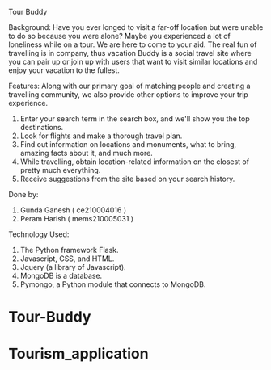 Tour Buddy

Background:
  Have you ever longed to visit a far-off location but were unable to do so because you were alone? Maybe you experienced a lot of loneliness while on a tour. We are here to come to your aid. The real fun of travelling is in company, thus vacation Buddy is a social travel site where you can pair up or join up with users that want to visit similar locations and enjoy your vacation to the fullest.

Features:
  Along with our primary goal of matching people and creating a travelling community, we also provide other options to improve your trip experience.
 
 1. Enter your search term in the search box, and we'll show you the top destinations.
 2. Look for flights and make a thorough travel plan.
 3. Find out information on locations and monuments, what to bring, amazing facts about it, and much more.
 4. While travelling, obtain location-related information on the closest of pretty much everything.
 5. Receive suggestions from the site based on your search history.

Done by:
 1. Gunda Ganesh ( ce210004016 )
 2. Peram Harish ( mems210005031 )

Technology Used:
 1. The Python framework Flask.
 2. Javascript, CSS, and HTML.
 3. Jquery (a library of Javascript).
 4. MongoDB is a database.
 5. Pymongo, a Python module that connects to MongoDB.

# Tour-Buddy
# Tourism_application
